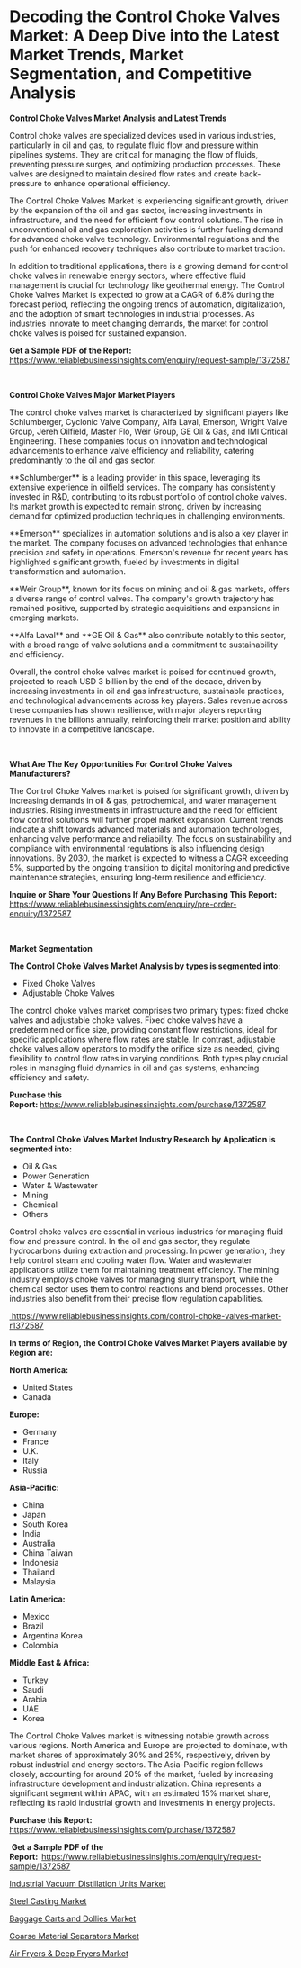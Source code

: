 <p><h1>Decoding the Control Choke Valves Market: A Deep Dive into the Latest Market Trends, Market Segmentation, and Competitive Analysis</h1></p><p><strong>Control Choke Valves Market Analysis and Latest Trends</strong></p>
<p><p>Control choke valves are specialized devices used in various industries, particularly in oil and gas, to regulate fluid flow and pressure within pipelines systems. They are critical for managing the flow of fluids, preventing pressure surges, and optimizing production processes. These valves are designed to maintain desired flow rates and create back-pressure to enhance operational efficiency.</p><p>The Control Choke Valves Market is experiencing significant growth, driven by the expansion of the oil and gas sector, increasing investments in infrastructure, and the need for efficient flow control solutions. The rise in unconventional oil and gas exploration activities is further fueling demand for advanced choke valve technology. Environmental regulations and the push for enhanced recovery techniques also contribute to market traction.</p><p>In addition to traditional applications, there is a growing demand for control choke valves in renewable energy sectors, where effective fluid management is crucial for technology like geothermal energy. The Control Choke Valves Market is expected to grow at a CAGR of 6.8% during the forecast period, reflecting the ongoing trends of automation, digitalization, and the adoption of smart technologies in industrial processes. As industries innovate to meet changing demands, the market for control choke valves is poised for sustained expansion.</p></p>
<p><strong>Get a Sample PDF of the Report:&nbsp;</strong> <a href="https://www.reliablebusinessinsights.com/enquiry/request-sample/1372587?utm_campaign=84&utm_medium=2&utm_source=Github&utm_content=ia&utm_term=02102024&utm_id=control-choke-valves">https://www.reliablebusinessinsights.com/enquiry/request-sample/1372587</a></p>
<p>&nbsp;</p>
<p><strong>Control Choke Valves Major Market Players</strong></p>
<p><p>The control choke valves market is characterized by significant players like Schlumberger, Cyclonic Valve Company, Alfa Laval, Emerson, Wright Valve Group, Jereh Oilfield, Master Flo, Weir Group, GE Oil & Gas, and IMI Critical Engineering. These companies focus on innovation and technological advancements to enhance valve efficiency and reliability, catering predominantly to the oil and gas sector.</p><p>**Schlumberger** is a leading provider in this space, leveraging its extensive experience in oilfield services. The company has consistently invested in R&D, contributing to its robust portfolio of control choke valves. Its market growth is expected to remain strong, driven by increasing demand for optimized production techniques in challenging environments.</p><p>**Emerson** specializes in automation solutions and is also a key player in the market. The company focuses on advanced technologies that enhance precision and safety in operations. Emerson's revenue for recent years has highlighted significant growth, fueled by investments in digital transformation and automation.</p><p>**Weir Group**, known for its focus on mining and oil & gas markets, offers a diverse range of control valves. The company's growth trajectory has remained positive, supported by strategic acquisitions and expansions in emerging markets. </p><p>**Alfa Laval** and **GE Oil & Gas** also contribute notably to this sector, with a broad range of valve solutions and a commitment to sustainability and efficiency.</p><p>Overall, the control choke valves market is poised for continued growth, projected to reach USD 3 billion by the end of the decade, driven by increasing investments in oil and gas infrastructure, sustainable practices, and technological advancements across key players. Sales revenue across these companies has shown resilience, with major players reporting revenues in the billions annually, reinforcing their market position and ability to innovate in a competitive landscape.</p></p>
<p>&nbsp;</p>
<p><strong>What Are The Key Opportunities For Control Choke Valves Manufacturers?</strong></p>
<p><p>The Control Choke Valves market is poised for significant growth, driven by increasing demands in oil & gas, petrochemical, and water management industries. Rising investments in infrastructure and the need for efficient flow control solutions will further propel market expansion. Current trends indicate a shift towards advanced materials and automation technologies, enhancing valve performance and reliability. The focus on sustainability and compliance with environmental regulations is also influencing design innovations. By 2030, the market is expected to witness a CAGR exceeding 5%, supported by the ongoing transition to digital monitoring and predictive maintenance strategies, ensuring long-term resilience and efficiency.</p></p>
<p><strong>Inquire or Share Your Questions If Any Before Purchasing This Report:</strong> <a href="https://www.reliablebusinessinsights.com/enquiry/pre-order-enquiry/1372587?utm_campaign=84&utm_medium=2&utm_source=Github&utm_content=ia&utm_term=02102024&utm_id=control-choke-valves">https://www.reliablebusinessinsights.com/enquiry/pre-order-enquiry/1372587</a></p>
<p>&nbsp;</p>
<p><strong>Market Segmentation</strong></p>
<p><strong>The Control Choke Valves Market Analysis by types is segmented into:</strong></p>
<p><ul><li>Fixed Choke Valves</li><li>Adjustable Choke Valves</li></ul></p>
<p><p>The control choke valves market comprises two primary types: fixed choke valves and adjustable choke valves. Fixed choke valves have a predetermined orifice size, providing constant flow restrictions, ideal for specific applications where flow rates are stable. In contrast, adjustable choke valves allow operators to modify the orifice size as needed, giving flexibility to control flow rates in varying conditions. Both types play crucial roles in managing fluid dynamics in oil and gas systems, enhancing efficiency and safety.</p></p>
<p><strong>Purchase this Report:&nbsp;</strong><a href="https://www.reliablebusinessinsights.com/purchase/1372587?utm_campaign=84&utm_medium=2&utm_source=Github&utm_content=ia&utm_term=02102024&utm_id=control-choke-valves">https://www.reliablebusinessinsights.com/purchase/1372587</a></p>
<p>&nbsp;</p>
<p><strong>The Control Choke Valves Market Industry Research by Application is segmented into:</strong></p>
<p><ul><li>Oil & Gas</li><li>Power Generation</li><li>Water & Wastewater</li><li>Mining</li><li>Chemical</li><li>Others</li></ul></p>
<p><p>Control choke valves are essential in various industries for managing fluid flow and pressure control. In the oil and gas sector, they regulate hydrocarbons during extraction and processing. In power generation, they help control steam and cooling water flow. Water and wastewater applications utilize them for maintaining treatment efficiency. The mining industry employs choke valves for managing slurry transport, while the chemical sector uses them to control reactions and blend processes. Other industries also benefit from their precise flow regulation capabilities.</p></p>
<p><a href="https://www.reliablebusinessinsights.com/control-choke-valves-market-r1372587?utm_campaign=84&utm_medium=2&utm_source=Github&utm_content=ia&utm_term=02102024&utm_id=control-choke-valves">&nbsp;https://www.reliablebusinessinsights.com/control-choke-valves-market-r1372587</a></p>
<p><strong>In terms of Region, the Control Choke Valves Market Players available by Region are:</strong></p>
<p>
    <p> <strong> North America: </strong>
        <ul>
            <li>United States</li>
            <li>Canada</li>
        </ul>
        </p> 
    <p> <strong> Europe: </strong>
        <ul>
            <li>Germany</li>
            <li>France</li>
            <li>U.K.</li>
            <li>Italy</li>
            <li>Russia</li>
        </ul>
        </p> 
    <p> <strong> Asia-Pacific: </strong>
        <ul>
            <li>China</li>
            <li>Japan</li>
            <li>South Korea</li>
            <li>India</li>
            <li>Australia</li>
            <li>China Taiwan</li>
            <li>Indonesia</li>
            <li>Thailand</li>
            <li>Malaysia</li>
        </ul>
        </p> 
    <p> <strong> Latin America: </strong>
        <ul>
            <li>Mexico</li>
            <li>Brazil</li>
            <li>Argentina Korea</li>
            <li>Colombia</li>
        </ul>
        </p> 
    <p> <strong> Middle East & Africa: </strong>
        <ul>
            <li>Turkey</li>
            <li>Saudi</li>
            <li>Arabia</li>
            <li>UAE</li>
            <li>Korea</li>
        </ul>
    </p>
    </p>
<p><p>The Control Choke Valves market is witnessing notable growth across various regions. North America and Europe are projected to dominate, with market shares of approximately 30% and 25%, respectively, driven by robust industrial and energy sectors. The Asia-Pacific region follows closely, accounting for around 20% of the market, fueled by increasing infrastructure development and industrialization. China represents a significant segment within APAC, with an estimated 15% market share, reflecting its rapid industrial growth and investments in energy projects.</p></p>
<p><strong>Purchase this Report: </strong><a href="https://www.reliablebusinessinsights.com/purchase/1372587?utm_campaign=84&utm_medium=2&utm_source=Github&utm_content=ia&utm_term=02102024&utm_id=control-choke-valves">https://www.reliablebusinessinsights.com/purchase/1372587</a></p>
<p>&nbsp;<strong>Get a Sample PDF of the Report:&nbsp;&nbsp;</strong><a href="https://www.reliablebusinessinsights.com/enquiry/request-sample/1372587?utm_campaign=84&utm_medium=2&utm_source=Github&utm_content=ia&utm_term=02102024&utm_id=control-choke-valves">https://www.reliablebusinessinsights.com/enquiry/request-sample/1372587</a></p>
<p><strong></strong></p>
<p><p><a href="https://issuu.com/reportprime-2/docs/industrial-vacuum-distillation-unit_fe67b1610c429c?utm_campaign=84&utm_medium=2&utm_source=Github&utm_content=ia&utm_term=02102024&utm_id=control-choke-valves">Industrial Vacuum Distillation Units Market</a></p><p><a href="https://www.linkedin.com/pulse/future-steel-casting-market-global-forecast-trends-2024-o0ode?utm_campaign=84&utm_medium=2&utm_source=Github&utm_content=ia&utm_term=02102024&utm_id=control-choke-valves">Steel Casting Market</a></p><p><a href="https://github.com/AngelaWalsh696/Market-Research-Report-List-1/blob/main/baggage-carts-and-dollies-market.md?utm_campaign=84&utm_medium=2&utm_source=Github&utm_content=ia&utm_term=02102024&utm_id=control-choke-valves">Baggage Carts and Dollies Market</a></p><p><a href="https://issuu.com/reportprime-2/docs/coarse-material-separators-market-s_fcdb65b112993b?utm_campaign=84&utm_medium=2&utm_source=Github&utm_content=ia&utm_term=02102024&utm_id=control-choke-valves">Coarse Material Separators Market</a></p><p><a href="https://www.linkedin.com/pulse/air-fryers-deep-market-size-growing-cagr-83-report-covers-analysis-rcioc?utm_campaign=84&utm_medium=2&utm_source=Github&utm_content=ia&utm_term=02102024&utm_id=control-choke-valves">Air Fryers & Deep Fryers Market</a></p></p>